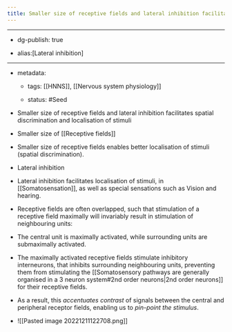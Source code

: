 ```yaml
---
title: Smaller size of receptive fields and lateral inhibition facilitates spatial discrimination and localisation of stimuli
---
```


- --

- dg-publish: true

- alias:[Lateral inhibition]

- --

- metadata:
	 - tags: [[HNNS]], [[Nervous system physiology]]

	 - status: #Seed 

- Smaller size of receptive fields and lateral inhibition facilitates spatial discrimination and localisation of stimuli

- Smaller size of [[Receptive fields]]

- Smaller size of receptive fields enables better localisation of stimuli (spatial discrimination).

- Lateral inhibition

- Lateral inhibition facilitates localisation of stimuli, in [[Somatosensation]], as well as special sensations such as Vision and hearing.

- Receptive fields are often overlapped, such that stimulation of a receptive field maximally will invariably result in stimulation of neighbouring units:

- The central unit is maximally activated, while surrounding units are submaximally activated.

- The maximally activated receptive fields stimulate inhibitory interneurons, that inhibits surrounding neighbouring units, preventing them from stimulating the [[Somatosensory pathways are generally organised in a 3 neuron system#2nd order neurons|2nd order neurons]] for their receptive fields.

- As a result, this *accentuates contrast* of signals between the central and peripheral receptor fields, enabling us to *pin-point the stimulus*.

- ![[Pasted image 20221211122708.png]]
